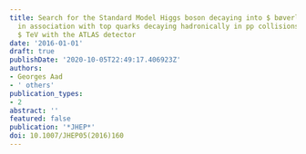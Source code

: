```yaml
---
title: Search for the Standard Model Higgs boson decaying into $ bøverlineb $ produced
  in association with top quarks decaying hadronically in pp collisions at $ sqrts=8
  $ TeV with the ATLAS detector
date: '2016-01-01'
draft: true
publishDate: '2020-10-05T22:49:17.406923Z'
authors:
- Georges Aad
- ' others'
publication_types:
- 2
abstract: ''
featured: false
publication: '*JHEP*'
doi: 10.1007/JHEP05(2016)160
---
```


